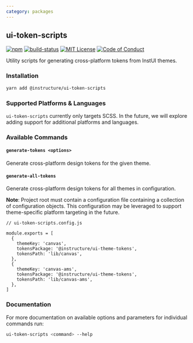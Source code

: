 ```yaml
---
category: packages
---
```


## ui-token-scripts

[![npm][npm]][npm-url]
[![build-status][build-status]][build-status-url]
[![MIT License][license-badge]][LICENSE]
[![Code of Conduct][coc-badge]][coc]

Utility scripts for generating cross-platform tokens from InstUI themes.

### Installation

```sh
yarn add @instructure/ui-token-scripts
```

### Supported Platforms & Languages

`ui-token-scripts` currently only targets SCSS. In the future, we will explore adding support for additional platforms and languages.


### Available Commands

#### `generate-tokens <options>`

Generate cross-platform design tokens for the given theme.

#### `generate-all-tokens`

Generate cross-platform design tokens for all themes in configuration.

**Note**: Project root must contain a configuration file containing a collection of configuration objects. This configuration may be leveraged to support theme-specific platform targeting in the future. 

```
// ui-token-scripts.config.js

module.exports = [
  {
    themeKey: 'canvas',
    tokensPackage: '@instructure/ui-theme-tokens',
    tokensPath: 'lib/canvas',
  },
  {
    themeKey: 'canvas-ams',
    tokensPackage: '@instructure/ui-theme-tokens',
    tokensPath: 'lib/canvas-ams',
  },
]
```

### Documentation

For more documentation on available options and parameters for individual commands run:

```sh
ui-token-scripts <command> --help
```

[npm]: https://img.shields.io/npm/v/@instructure/ui-token-scripts.svg
[npm-url]: https://npmjs.com/package/@instructure/ui-token-scripts

[build-status]: https://travis-ci.org/instructure/instructure-ui.svg?branch=master
[build-status-url]: https://travis-ci.org/instructure/instructure-ui "Travis CI"

[license-badge]: https://img.shields.io/npm/l/instructure-ui.svg?style=flat-square
[license]: https://github.com/instructure/instructure-ui/blob/master/LICENSE

[coc-badge]: https://img.shields.io/badge/code%20of-conduct-ff69b4.svg?style=flat-square
[coc]: https://github.com/instructure/instructure-ui/blob/master/CODE_OF_CONDUCT.md
